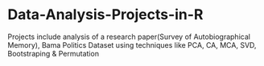 # Data-Analysis-Projects-in-R
Projects include analysis of a research paper(Survey of Autobiographical Memory), Bama Politics Dataset using techniques like PCA, CA, MCA, SVD, Bootstraping &amp; Permutation
